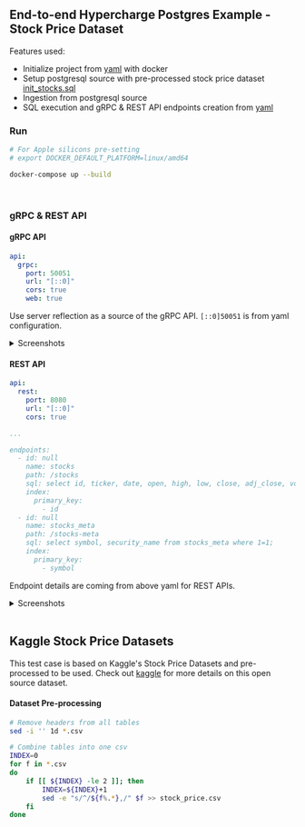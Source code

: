 ## End-to-end Hypercharge Postgres Example - Stock Price Dataset

Features used:
- Initialize project from [yaml](./docker-compose.yml) with docker
- Setup postgresql source with pre-processed stock price dataset [init_stocks.sql](./scripts/init_stocks.sql)
- Ingestion from postgresql source
- SQL execution and gRPC & REST API endpoints creation from [yaml](./dozer-config.yaml)

[//]: # (- Creation of embeddable React widget)

### Run

```bash
# For Apple silicons pre-setting
# export DOCKER_DEFAULT_PLATFORM=linux/amd64

docker-compose up --build
```

<br>

### gRPC & REST API

#### gRPC API

```yaml
api:
  grpc:
    port: 50051
    url: "[::0]"
    cors: true
    web: true
```

Use server reflection as a source of the gRPC API. `[::0]50051` is from yaml configuration.

<details>
<summary>Screenshots</summary>
<div align="center">
    <img src="https://drive.google.com/uc?export=view&id=1zcYcUMY7KGJy8MxkZM9noF_MAp5jLPzZ" width=70%">
</div>

<div align="center">
    <img src="https://drive.google.com/uc?export=view&id=11tji0bhcLei7V-SiSQgY6CfMX9r6q_2C" width=70%">
    <img src="https://drive.google.com/uc?export=view&id=18qScvOY8q9UM0zeu5DgViwUN37y2cbIy" width=70%">
</div>
</details>

#### REST API

```yaml
api:
  rest:
    port: 8080
    url: "[::0]"
    cors: true

...

endpoints:
  - id: null
    name: stocks
    path: /stocks
    sql: select id, ticker, date, open, high, low, close, adj_close, volume from stocks where 1=1;
    index:
      primary_key:
        - id
  - id: null
    name: stocks_meta
    path: /stocks-meta
    sql: select symbol, security_name from stocks_meta where 1=1;
    index:
      primary_key:
        - symbol
```

Endpoint details are coming from above yaml for REST APIs.



<details>
<summary>Screenshots</summary>

`/stocks`

<div align="center">
    <img src="https://drive.google.com/uc?export=view&id=1p0kbfJbPFAt5ibV9GFJoEdLZa-DArXwT" width=70%">
</div>

`/stocks-meta`

<div align="center">
    <img src="https://drive.google.com/uc?export=view&id=1sAugL5gVxf_5UvJh1H8uRQ7EV-6yvMK2" width=70%">
</div>
</details>

<br>

## Kaggle Stock Price Datasets

This test case is based on Kaggle's Stock Price Datasets and pre-processed to be used.
Check out [kaggle](https://www.kaggle.com/datasets/jacksoncrow/stock-market-dataset) for more details on this open source dataset.

#### Dataset Pre-processing
```bash
# Remove headers from all tables
sed -i '' 1d *.csv

# Combine tables into one csv
INDEX=0
for f in *.csv
do
    if [[ ${INDEX} -le 2 ]]; then
        INDEX=${INDEX}+1
        sed -e "s/^/${f%.*},/" $f >> stock_price.csv
    fi
done
```
